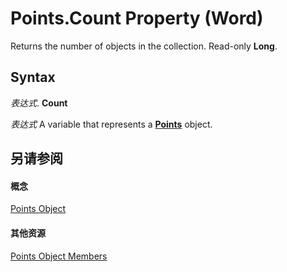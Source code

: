 
# Points.Count Property (Word)

Returns the number of objects in the collection. Read-only  **Long**.


## Syntax

 _表达式_. **Count**

 _表达式_ A variable that represents a **[Points](d0adc45a-7b31-a25e-d96f-f2a098702501.md)** object.


## 另请参阅


#### 概念


[Points Object](d0adc45a-7b31-a25e-d96f-f2a098702501.md)
#### 其他资源


[Points Object Members](http://msdn.microsoft.com/library/5d152c8c-1e37-73a9-6717-d297a1c6f9dc%28Office.15%29.aspx)